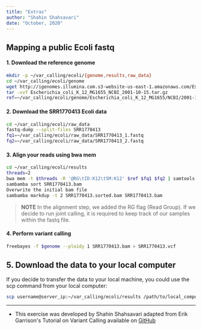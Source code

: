 ```yaml
---
title: "Extras"
author: "Shahin Shahsavari"
date: "October, 2020"
---
```


## Mapping a public Ecoli fastq

#### 1. Download the reference genome

```bash
mkdir -p ~/var_calling/ecoli/{genome,results,raw_data}
cd ~/var_calling/ecoli/genome
wget http://igenomes.illumina.com.s3-website-us-east-1.amazonaws.com/Escherichia_coli_K_12_MG1655/NCBI/2001-10-15/Escherichia_coli_K_12_MG1655_NCBI_2001-10-15.tar.gz
tar -xvf Escherichia_coli_K_12_MG1655_NCBI_2001-10-15.tar.gz
ref=~/var_calling/ecoli/genome/Escherichia_coli_K_12_MG1655/NCBI/2001-10-15/Sequence/BWAIndex/genome.fa
```

#### 2. Download the SRR1770413 Ecoli data

```bash
cd ~/var_calling/ecoli/raw_data
fastq-dump --split-files SRR1770413
fq1=~/var_calling/ecoli/raw_data/SRR1770413_1.fastq
fq2=~/var_calling/ecoli/raw_data/SRR1770413_2.fastq
```

#### 3. Align your reads using bwa mem

```bash
cd ~/var_calling/ecoli/results
threads=2
bwa mem -t $threads -R '@RG\tID:K12\tSM:K12' $ref $fq1 $fq2 | samtools view -b > SRR1770413.bam
sambamba sort SRR1770413.bam
Overwrite the initial bam file
sambamba markdup -t 2 SRR1770413.sorted.bam SRR1770413.bam
```

> **NOTE** In the alignment step, we added the RG flag (Read Group). If we decide to run joint calling, it is required to keep track of our samples within the fastq file.

#### 4. Perform variant calling

```bash
freebayes -f $genome --ploidy 1 SRR1770413.bam > SRR1770413.vcf
```

## 5. Download the data to your local computer

If you decide to transfer the data to your local machine, you could use the scp command from your local computer:

```bash
scp username@server_ip:~/var_calling/ecoli/results /path/to/local_computer
```

---

* This exercise was developed by Shahin Shahsavari adapted from Erik Garrison's Tutorial on Variant Calling available on [GitHub](https://github.com/ekg/alignment-and-variant-calling-tutorial)


